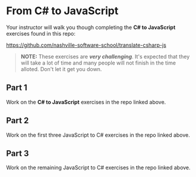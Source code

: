 # From C# to JavaScript 

Your instructor will walk you though completing the **C# to JavaScript** exercises found in this repo:

https://github.com/nashville-software-school/translate-csharp-js

> **NOTE:** These exercises are **_very challenging_**. It's expected that they will take a lot of time and many people will not finish in the time alloted. Don't let it get you down.

## Part 1

Work on the **C# to JavaScript** exercises in the repo linked above.

## Part 2

Work on the first three JavaScript to C# exercises in the repo linked above.

## Part 3

Work on the remaining JavaScript to C# exercises in the repo linked above.
